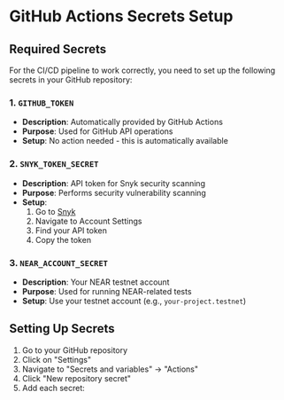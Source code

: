 # GitHub Actions Secrets Setup

## Required Secrets

For the CI/CD pipeline to work correctly, you need to set up the following secrets in your GitHub repository:

### 1. `GITHUB_TOKEN`

- **Description**: Automatically provided by GitHub Actions
- **Purpose**: Used for GitHub API operations
- **Setup**: No action needed - this is automatically available

### 2. `SNYK_TOKEN_SECRET`

- **Description**: API token for Snyk security scanning
- **Purpose**: Performs security vulnerability scanning
- **Setup**:
  1. Go to [Snyk](https://app.snyk.io)
  2. Navigate to Account Settings
  3. Find your API token
  4. Copy the token

### 3. `NEAR_ACCOUNT_SECRET`

- **Description**: Your NEAR testnet account
- **Purpose**: Used for running NEAR-related tests
- **Setup**: Use your testnet account (e.g., `your-project.testnet`)

## Setting Up Secrets

1. Go to your GitHub repository
2. Click on "Settings"
3. Navigate to "Secrets and variables" → "Actions"
4. Click "New repository secret"
5. Add each secret:
